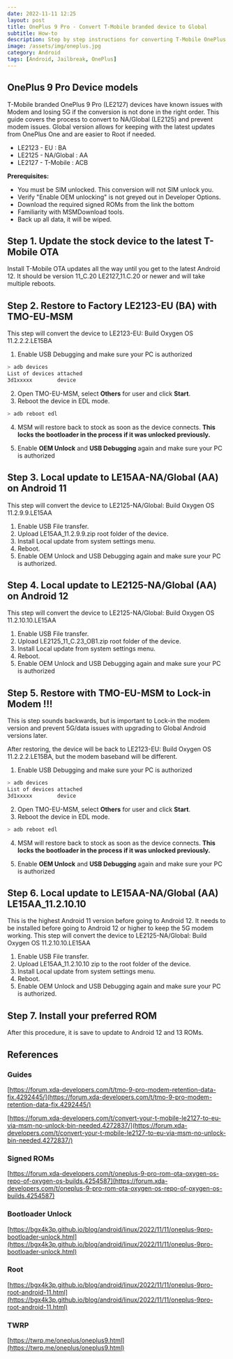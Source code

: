 ```yaml
---
date: 2022-11-11 12:25
layout: post
title: OnePlus 9 Pro - Convert T-Mobile branded device to Global
subtitle: How-to
description: Step by step instructions for converting T-Mobile OnePlus 9 Pro branded device to Global. It is easier for rooting and use for penetration testing or other purposes.
image: /assets/img/oneplus.jpg
category: Android
tags: [Android, Jailbreak, OnePlus]
---
```


## OnePlus 9 Pro Device models

T-Mobile branded OnePlus 9 Pro (LE2127) devices have known issues with Modem and losing 5G if the conversion is not done in the right order. This guide covers the process to convert to NA/Global (LE2125) and prevent modem issues. Global version allows for keeping with the latest updates from OnePlus One and are easier to Root if needed.

- LE2123 - EU : BA
- LE2125 - NA/Global : AA
- LE2127 - T-Mobile : ACB

**Prerequisites:**

- You must be SIM unlocked. This conversion will not SIM unlock you.
- Verify "Enable OEM unlocking" is not greyed out in Developer Options.
- Download the required signed ROMs from the link the bottom
- Familiarity with MSMDownload tools.
- Back up all data, it will be wiped.


## Step 1. Update the stock device to the latest T-Mobile OTA

Install T-Mobile OTA updates all the way until you get to the latest Android 12. It should be version 11_C.20 LE2127_11.C.20 or newer and will take multiple reboots.

## Step 2. Restore to Factory LE2123-EU (BA) with TMO-EU-MSM

This step will convert the device to LE2123-EU: Build Oxygen OS 11.2.2.2.LE15BA

1. Enable USB Debugging and make sure your PC is authorized

```bash
> adb devices
List of devices attached
3d1xxxxx        device
```
2. Open TMO-EU-MSM, select **Others** for user and click **Start**.
3. Reboot the device in EDL mode.

```bash
> adb reboot edl
```

4. MSM will restore back to stock as soon as the device connects.
**This locks the bootloader in the process if it was unlocked previously.**

5. Enable **OEM Unlock** and **USB Debugging** again and make sure your PC is authorized


## Step 3. Local update to LE15AA-NA/Global (AA) on Android 11
This step will convert the device to LE2125-NA/Global: Build Oxygen OS 11.2.9.9.LE15AA

1. Enable USB File transfer.
2. Upload LE15AA_11.2.9.9.zip root folder of the device.
3. Install Local update from system settings menu.
4. Reboot.
5. Enable OEM Unlock and USB Debugging again and make sure your PC is authorized.

## Step 4. Local update to LE2125-NA/Global (AA) on Android 12
This step will convert the device to LE2125-NA/Global: Build Oxygen OS 11.2.10.10.LE15AA

1. Enable USB File transfer.
2. Upload LE2125_11_C.23_OB1.zip root folder of the device.
3. Install Local update from system settings menu.
4. Reboot.
5. Enable OEM Unlock and USB Debugging again and make sure your PC is authorized

## Step 5. Restore with TMO-EU-MSM to Lock-in Modem !!!
This is step sounds backwards, but is important to Lock-in the modem version and prevent 5G/data issues with upgrading to Global Android versions later.

After restoring, the device will be back to LE2123-EU: Build Oxygen OS 11.2.2.2.LE15BA, but the modem baseband will be different.

1. Enable USB Debugging and make sure your PC is authorized

```bash
> adb devices
List of devices attached
3d1xxxxx        device
```
2. Open TMO-EU-MSM, select **Others** for user and click **Start**.
3. Reboot the device in EDL mode.

```bash
> adb reboot edl
```

4. MSM will restore back to stock as soon as the device connects.
**This locks the bootloader in the process if it was unlocked previously.**

5. Enable **OEM Unlock** and **USB Debugging** again and make sure your PC is authorized


## Step 6. Local update to LE15AA-NA/Global (AA) LE15AA_11.2.10.10
This is the highest Android 11 version before going to Android 12. It needs to be installed before going to Android 12 or higher to keep the 5G modem working. This step will convert the device to LE2125-NA/Global: Build Oxygen OS 11.2.10.10.LE15AA

1. Enable USB File transfer.
2. Upload LE15AA_11.2.10.10 zip to the root folder of the device.
3. Install Local update from system settings menu.
4. Reboot.
5. Enable OEM Unlock and USB Debugging again and make sure your PC is authorized.

## Step 7. Install your preferred ROM

After this procedure, it is save to update to Android 12 and 13 ROMs. 

## References
### Guides
[https://forum.xda-developers.com/t/tmo-9-pro-modem-retention-data-fix.4292445/](https://forum.xda-developers.com/t/tmo-9-pro-modem-retention-data-fix.4292445/)

[https://forum.xda-developers.com/t/convert-your-t-mobile-le2127-to-eu-via-msm-no-unlock-bin-needed.4272837/](https://forum.xda-developers.com/t/convert-your-t-mobile-le2127-to-eu-via-msm-no-unlock-bin-needed.4272837/)

### Signed ROMs
[https://forum.xda-developers.com/t/oneplus-9-pro-rom-ota-oxygen-os-repo-of-oxygen-os-builds.4254587](https://forum.xda-developers.com/t/oneplus-9-pro-rom-ota-oxygen-os-repo-of-oxygen-os-builds.4254587)

### Bootloader Unlock
[https://bgx4k3p.github.io/blog/android/linux/2022/11/11/oneplus-9pro-bootloader-unlock.html](https://bgx4k3p.github.io/blog/android/linux/2022/11/11/oneplus-9pro-bootloader-unlock.html)

### Root
[https://bgx4k3p.github.io/blog/android/linux/2022/11/11/oneplus-9pro-root-android-11.html](https://bgx4k3p.github.io/blog/android/linux/2022/11/11/oneplus-9pro-root-android-11.html)

### TWRP
[https://twrp.me/oneplus/oneplus9.html](https://twrp.me/oneplus/oneplus9.html)

